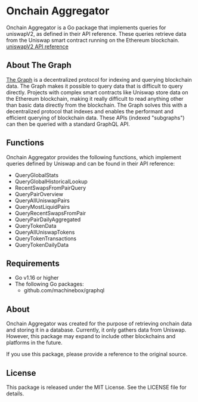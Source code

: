 # Onchain Aggregator

Onchain Aggregator is a Go package that implements queries for uniswapV2, as defined in their API reference. These queries retrieve data from the Uniswap smart contract running on the Ethereum blockchain.
[uniswapV2 API reference](https://docs.uniswap.org/contracts/v2/reference/API/queries)
## About The Graph

[The Graph](https://thegraph.com/docs/en/about/) is a decentralized protocol for indexing and querying blockchain data. The Graph makes it possible to query data that is difficult to query directly. Projects with complex smart contracts like Uniswap store data on the Ethereum blockchain, making it really difficult to read anything other than basic data directly from the blockchain.
The Graph solves this with a decentralized protocol that indexes and enables the performant and efficient querying of blockchain data. These APIs (indexed "subgraphs") can then be queried with a standard GraphQL API.

## Functions

Onchain Aggregator provides the following functions, which implement queries defined by Uniswap and can be found in their API reference:

- QueryGlobalStats
- QueryGlobalHistoricalLookup
- RecentSwapsFromPairQuery
- QueryPairOverview
- QueryAllUniswapPairs
- QueryMostLiquidPairs
- QueryRecentSwapsFromPair
- QueryPairDailyAggregated
- QueryTokenData
- QueryAllUniswapTokens
- QueryTokenTransactions
- QueryTokenDailyData


## Requirements
- Go v1.16 or higher
- The following Go packages:
  - github.com/machinebox/graphql

## About

Onchain Aggregator was created for the purpose of retrieving onchain data and storing it in a database. Currently, it only gathers data from Uniswap. 
However, this package may expand to include other blockchains and platforms in the future.

If you use this package, please provide a reference to the original source.

## License

This package is released under the MIT License. See the LICENSE file for details.